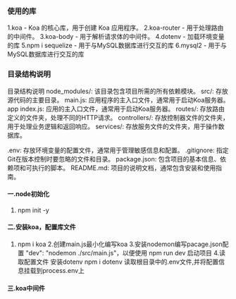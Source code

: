### 使用的库
1.koa - Koa 的核心库，用于创建 Koa 应用程序。
2.koa-router - 用于处理路由的中间件。
3.koa-body - 用于解析请求体的中间件。
4.dotenv - 加载环境变量的库
5.npm i sequelize - 用于与MySQL数据库进行交互的库
6.mysql2 - 用于与MySQL数据库进行交互的库
### 目录结构说明
目录结构说明
node_modules/: 该目录包含项目所需的所有依赖模块。
src/: 存放源代码的主要目录。
  main.js: 应用程序的主入口文件，通常用于启动Koa服务器。
  app index.js: 应用的主入口文件，通常用于启动Koa服务器。
  routes/: 存放路由定义的文件夹，处理不同的HTTP请求。
  controllers/: 存放控制器文件的文件夹，用于处理业务逻辑和返回响应。
  services/: 存放服务文件的文件夹，用于操作数据库。

.env: 存放环境变量的配置文件，通常用于管理敏感信息和配置。
.gitignore: 指定Git在版本控制时要忽略的文件和目录。
package.json: 包含项目的基本信息、依赖项和可执行的脚本。
README.md: 项目的说明文档，通常包含安装和使用指南。
#### 一.node初始化
1. npm init -y
#### 二.安装koa，配置库文件
 1. npm i koa
 2.创建main.js最小化编写koa
 3.安装nodemon编写pacage.json配置 "dev": "nodemon ./src/main.js"，以便使用 npm run dev 启动项目
 4.读取配置文件 安装dotenv npm i dotenv 读取根目录中的.env文件,并将配置信息挂载到process.env上
 #### 三.koa中间件